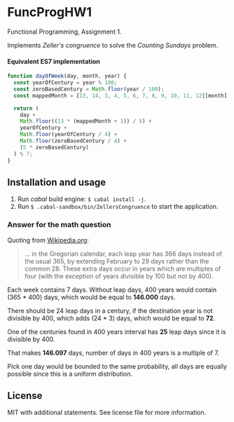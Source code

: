 # FuncProgHW1

Functional Programming, Assignment 1.

Implements *Zeller's congruence* to solve the *Counting Sundays* problem.

#### Equivalent ES7 implementation

```javascript
function dayOfWeek(day, month, year) {
  const yearOfCentury = year % 100;
  const zeroBasedCentury = Math.floor(year / 100);
  const mappedMonth = [13, 14, 3, 4, 5, 6, 7, 8, 9, 10, 11, 12][month];

  return (
    day + 
    Math.floor((13 * (mappedMonth + 1)) / 5) + 
    yearOfCentury + 
    Math.floor(yearOfCentury / 4) + 
    Math.floor(zeroBasedCentury / 4) + 
    (5 * zeroBasedCentury)
  ) % 7;
}
```

## Installation and usage

1. Run *cabal* build engine: `$ cabal install -j`.
2. Run `$ .cabal-sandbox/bin/ZellersCongruence` to start the application.

### Answer for the math question

Quoting from [Wikipedia.org](https://en.wikipedia.org/wiki/Leap_year):

> ... in the Gregorian calendar, each leap year has 366 days instead of the usual 365, by extending February to 29 days rather than the common 28. These extra days occur in years which are multiples of four (with the exception of years divisible by 100 but not by 400).

Each week contains 7 days. Without leap days, 400 years would contain (365 * 400) days, which would
be equal to **146.000** days.

There should be 24 leap days in a century, if the destination year is not divisible by 400, which adds (24 * 3) days, which would be equal to **72**.

One of the centuries found in 400 years interval has **25** leap days since it is divisible by 400.

That makes **146.097** days, number of days in 400 years is a multiple of 7.

Pick one day would be bounded to the same probability, all days are equally possible since this is a uniform distribution.

## License

MIT with additional statements. See license file for more information.
